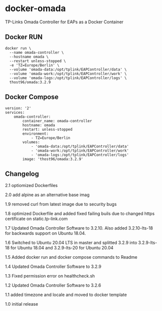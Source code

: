# docker-omada
TP-Links Omada Controller for EAPs as a Docker Container

## Docker RUN

    docker run \
      --name omada-controller \
      --hostname omada \
      --restart unless-stopped \      
      -e 'TZ=Europe/Berlin' \
      --volume 'omada-data:/opt/tplink/EAPController/data' \
      --volume 'omada-work:/opt/tplink/EAPController/work' \
      --volume 'omada-logs:/opt/tplink/EAPController/logs' \
      thost96/omada:3.2.9

## Docker Compose

    version: '2'
    services:
        omada-controller:
            container_name: omada-controller
            hostname: omada        
            restart: unless-stopped
            environment:
                - TZ=Europe/Berlin
            volumes:
                - 'omada-data:/opt/tplink/EAPController/data'
                - 'omada-work:/opt/tplink/EAPController/work'
                - 'omada-logs:/opt/tplink/EAPController/logs'
            image: 'thost96/omada:3.2.9'


## Changelog

2.1 optiomized Dockerfiles

2.0 add alpine as an alternative base imag

1.9 removed curl from latest image due to security bugs

1.8 optimized Dockerfile and added fixed failing buils due to changed https certificate on static.tp-link.com

1.7 Updated Omada Controller Software to 3.2.10. Also added 3.2.10-lts-18 for backwards support on Ubuntu 18.04.

1.6 Switched to Ubuntu 20.04 LTS in master and splitted 3.2.9 into 3.2.9-lts-18 for Ubuntu 18.04 and 3.2.9-lts-20 for Ubuntu 20.04

1.5 Added docker run and docker compose commands to Readme

1.4 Updated Omada Controller Software to 3.2.9

1.3 Fixed permission error on healthcheck.sh

1.2 Updated Omada Controller Software to 3.2.6

1.1 added timezone and locale and moved to docker template

1.0 initial release
